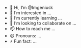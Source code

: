 - 👋 Hi, I’m @Imgeniusk
- 👀 I’m interested in ...
- 🌱 I’m currently learning ...
- 💞️ I’m looking to collaborate on ...
- 📫 How to reach me ...
- 😄 Pronouns: ...
- ⚡ Fun fact: ...

<!---
Imgeniusk/Imgeniusk is a ✨ special ✨ repository because its `README.md` (this file) appears on your GitHub profile.
You can click the Preview link to take a look at your changes.
--->
